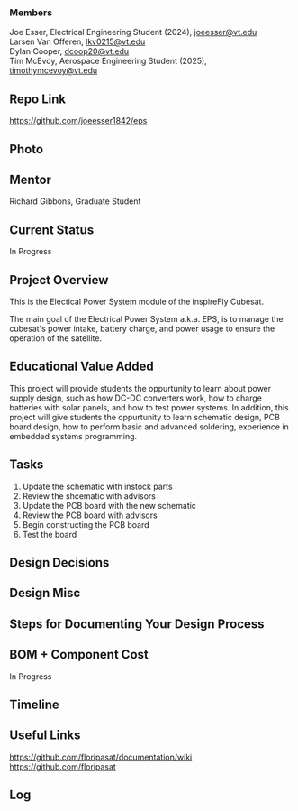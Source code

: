 ### Members
Joe Esser, Electrical Engineering Student (2024), joeesser@vt.edu <br>
Larsen Van Offeren, lkv0215@vt.edu <br>
Dylan Cooper, dcoop20@vt.edu <br>
Tim McEvoy, Aerospace Engineering Student (2025), timothymcevoy@vt.edu <br>
## Repo Link
<a class="button is-link" href="[https://magicmirror.builders/](https://github.com/joeesser1842/eps)" >https://github.com/joeesser1842/eps</a>

## Photo

## Mentor
Richard Gibbons, Graduate Student

## Current Status
In Progress

## Project Overview
This is the Electical Power System module of the inspireFly Cubesat.

The main goal of the Electrical Power System a.k.a. EPS, is to manage the cubesat's power intake, battery charge, and power usage to ensure the operation of the satellite.

## Educational Value Added
This project will provide students the oppurtunity to learn about power supply design, such as how DC-DC converters work, how to charge batteries with solar panels, and how to test power systems.
In addition, this project will give students the oppurtunity to learn schematic design, PCB board design, how to perform basic and advanced soldering, experience in embedded systems programming.

## Tasks
1. Update the schematic with instock parts <br>
2. Review the shcematic with advisors <br>
3. Update the PCB board with the new schematic <br>
4. Review the PCB board with advisors <br>
5. Begin constructing the PCB board <br>
6. Test the board <br>

## Design Decisions

## Design Misc

## Steps for Documenting Your Design Process

## BOM + Component Cost
In Progress

## Timeline

## Useful Links
https://github.com/floripasat/documentation/wiki <br>
https://github.com/floripasat <br>

## Log
